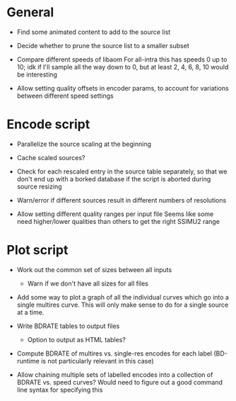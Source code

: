 # General

* Find some animated content to add to the source list

* Decide whether to prune the source list to a smaller subset

* Compare different speeds of libaom
  For all-intra this has speeds 0 up to 10; idk if I'll sample all the way down to 0,
  but at least 2, 4, 6, 8, 10 would be interesting

* Allow setting quality offsets in encoder params, to account for variations between different
  speed settings

# Encode script

* Parallelize the source scaling at the beginning

* Cache scaled sources?

* Check for each rescaled entry in the source table separately,
  so that we don't end up with a borked database if the script is aborted
  during source resizing

* Warn/error if different sources result in different numbers of resolutions

* Allow setting different quality ranges per input file
  Seems like some need higher/lower qualities than others to get the right SSIMU2 range

# Plot script

* Work out the common set of sizes between all inputs
  * Warn if we don't have all sizes for all files

* Add some way to plot a graph of all the individual curves which go into
  a single multires curve. This will only make sense to do for a single source at a time.

* Write BDRATE tables to output files
  * Option to output as HTML tables?

* Compute BDRATE of multires vs. single-res encodes for each label
  (BD-runtime is not particularly relevant in this case)

* Allow chaining multiple sets of labelled encodes into a collection of
  BDRATE vs. speed curves? Would need to figure out a good command line syntax for
  specifying this
